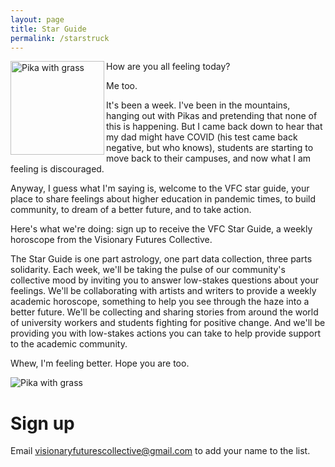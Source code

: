 ```yaml
---
layout: page
title: Star Guide
permalink: /starstruck
---
```


<img 	src="https://upload.wikimedia.org/wikipedia/commons/f/fc/American_pika_%28ochotona_princeps%29_with_a_mouthful_of_flowers.jpg" 
		alt="Pika with grass"
	 	width="150"
	 	align = "left"/>

How are you all feeling today? 

Me too.

It's been a week. I've been in the mountains, hanging out with Pikas and pretending that none of this is happening. But I came back down to hear that my dad might have COVID (his test came back negative, but who knows), students are starting to move back to their campuses, and now what I am feeling is discouraged. 

Anyway, I guess what I'm saying is, welcome to the VFC star guide, your place to share feelings about higher education in pandemic times, to build community, to dream of a better future, and to take action.

Here's what we're doing: sign up to receive the VFC Star Guide, a weekly horoscope from the Visionary Futures Collective.

The Star Guide is one part astrology, one part data collection, three parts solidarity. Each week, we'll be taking the pulse of our community's collective mood by inviting you to answer low-stakes questions about your feelings. We'll be collaborating with artists and writers to provide a weekly academic horoscope, something to help you see through the haze into a better future. We'll be collecting and sharing stories from around the world of university workers and students fighting for positive change. And we'll be providing you with low-stakes actions you can take to help provide support to the academic community.

Whew, I'm feeling better. Hope you are too.

![Pika with grass](https://upload.wikimedia.org/wikipedia/commons/f/fc/American_pika_%28ochotona_princeps%29_with_a_mouthful_of_flowers.jpg)

# Sign up

Email visionaryfuturescollective@gmail.com to add your name to the list.